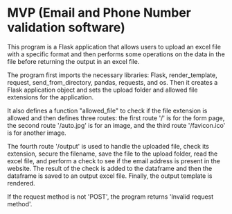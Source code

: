 # MVP (Email and Phone Number validation software)
This program is a Flask application that allows users to upload an excel file with a specific format and then performs some operations on the data in the file before returning the output in an excel file.

The program first imports the necessary libraries: Flask, render_template, request, send_from_directory, pandas, requests, and os. Then it creates a Flask application object and sets the upload folder and allowed file extensions for the application.

It also defines a function "allowed_file" to check if the file extension is allowed and then defines three routes: the first route '/' is for the form page, the second route '/auto.jpg' is for an image, and the third route '/favicon.ico' is for another image.

The fourth route '/output' is used to handle the uploaded file, check its extension, secure the filename, save the file to the upload folder, read the excel file, and perform a check to see if the email address is present in the website. The result of the check is added to the dataframe and then the dataframe is saved to an output excel file. Finally, the output template is rendered.

If the request method is not 'POST', the program returns 'Invalid request method'.


